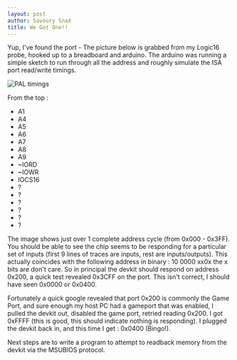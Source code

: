 ```yaml
---
layout: post
author: Savoury SnaX
title: We Got One!!
---
```


Yup, I've found the port - The picture below is grabbed from my Logic16 probe, hooked up to a breadboard and arduino. The arduino was running a simple sketch to run through all the address and roughly simulate the ISA port read/write timings.

![PAL timings](/MSU_Blog/images/PALCE16V8.png)

From the top :

*  A1
*  A4
*  A5
*  A6
*  A7
*  A8
*  A9
*  ~IORD
*  ~IOWR
*  IOCS16
*  ?
*  ?
*  ?
*  ?
*  ?
*  ?

The image shows just over 1 complete address cycle (from 0x000 - 0x3FF). You should be able to see the chip seems to be responding for a particular set of inputs (first 9 lines of traces are inputs, rest are inputs/outputs). This actually coincides with the following address in binary : 10 0000 xx0x the x bits are don't care. So in principal the devkit should respond on address 0x200, a quick test revealed 0x3CFF on the port. This isn't correct, I should have seen 0x0000 or 0x0400. 

Fortunately a quick google revealed that port 0x200 is commonly the Game Port, and sure enough my host PC had a gameport that was enabled, I pulled the devkit out, disabled the game port, retried reading 0x200. I got 0xFFFF (this is good, this should indicate nothing is responding). I plugged the devkit back in, and this time I get : 0x0400 (Bingo!).

Next steps are to write a program to attempt to readback memory from the devkit via the MSUBIOS protocol.
